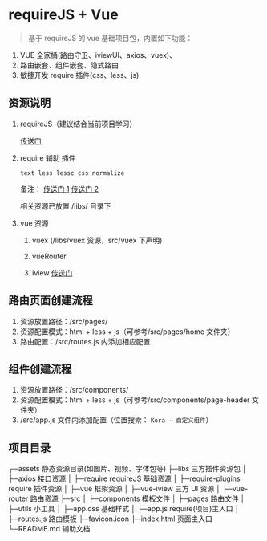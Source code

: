 # requireJS + Vue

> 基于 requireJS 的 vue 基础项目包，内置如下功能：

1. VUE 全家桶(路由守卫、iviewUI、axios、vuex)、
2. 路由嵌套、组件嵌套、隐式路由
3. 敏捷开发 require 插件(css、less、js)

## 资源说明

1.  requireJS（建议结合当前项目学习）

    [传送门](https://www.ruanyifeng.com/blog/2012/11/require_js.html)

2.  require 辅助 插件

        text less lessc css normalize

    备注：
    [传送门 1](https://github.com/pingsrl/requirejs-less)
    [传送门 2](https://github.com/guybedford/require-less)

    相关资源已放置 /libs/ 目录下

3.  vue 资源

    1. vuex (/libs/vuex 资源，src/vuex 下声明)

    2. vueRouter

    3. iview [传送门](https://www.iviewui.com/)

## 路由页面创建流程

1. 资源放置路径：/src/pages/
2. 资源配置模式：html + less + js（可参考/src/pages/home 文件夹）
3. 路由配置：/src/routes.js 内添加相应配置

## 组件创建流程

1. 资源放置路径：/src/components/
2. 资源配置模式：html + less + js（可参考/src/components/page-header 文件夹）
3. /src/app.js 文件内添加配置（位置搜索： `Kora - 自定义组件`）

## 项目目录

┌─assets 静态资源目录(如图片、视频、字体包等)
├─libs 三方插件资源包
│ ├─axios 接口资源
│ ├─require requireJS 基础资源
│ ├─require-plugins require 插件资源
│ ├─vue 框架资源
│ ├─vue-iview 三方 UI 资源
│ ├─vue-router 路由资源
├─src
│ ├─components 模板文件
│ ├─pages 路由文件
│ ├─utils 小工具
│ ├─app.css 基础样式
│ ├─app.js require(项目)主入口
│ ├─routes.js 路由模板
├─favicon.icon
├─index.html 页面主入口
└─README.md 辅助文档
